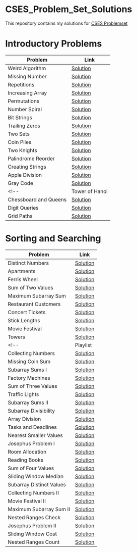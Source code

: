 # CSES_Problem_Set_Solutions

This repository contains my solutions for [CSES Problemset](https://cses.fi/problemset/)

# Introductory Problems

| Problem               | Link                                                              |
|-----------------------|-------------------------------------------------------------------|
| Weird Algorithm       | [Solution](./Introductory_Problems/Weird_Algorithm.cpp)           |
| Missing Number        | [Solution](./Introductory_Problems/Missing_Number.cpp)            |
| Repetitions           | [Solution](./Introductory_Problems/Repetitions.cpp)               |
| Increasing Array      | [Solution](./Introductory_Problems/Increasing_Array.cpp)          |
| Permutations          | [Solution](./Introductory_Problems/Permutations.cpp)              |
| Number Spiral         | [Solution](./Introductory_Problems/Number_Spiral.cpp)             |
| Bit Strings           | [Solution](./Introductory_Problems/Bit_Strings.cpp)               |
| Trailing Zeros        | [Solution](./Introductory_Problems/Trailing_Zeros.cpp)            |
| Two Sets              | [Solution](./Introductory_Problems/Two_Sets.cpp)                  |
| Coin Piles            | [Solution](./Introductory_Problems/Coin_Piles.cpp)                |
| Two Knights           | [Solution](./Introductory_Problems/Two_Knights.cpp)               |
| Palindrome Reorder    | [Solution](./Introductory_Problems/Palindrome_Reorder.cpp)        |
| Creating Strings      | [Solution](./Introductory_Problems/Creating_Strings.cpp)          |
| Apple Division        | [Solution](./Introductory_Problems/Apple_Division.cpp)            |
| Gray Code             | [Solution](./Introductory_Problems/Gray_Code.cpp)                 |
<!-- | Tower of Hanoi        | [Solution](./Introductory_Problems/Tower_of_Hanoi.cpp)            |
| Chessboard and Queens | [Solution](./Introductory_Problems/Chessboard_and_Queens.cpp)     |
| Digit Queries         | [Solution](./Introductory_Problems/Digit_Queries.cpp)             |
| Grid Paths            | [Solution](./Introductory_Problems/Grid_Paths.cpp)                | -->


# Sorting and Searching

| Problem                  | Link                                                                   |
|--------------------------|------------------------------------------------------------------------|
| Distinct Numbers         | [Solution](./Sorting_and_Searching/Distinct_Numbers.cpp)               |
| Apartments               | [Solution](./Sorting_and_Searching/Apartments.cpp)                     |
| Ferris Wheel             | [Solution](./Sorting_and_Searching/Ferris_Wheel.cpp)                   |
| Sum of Two Values        | [Solution](./Sorting_and_Searching/Sum_of_Two_Values.cpp)                |
| Maximum Subarray Sum     | [Solution](./Sorting_and_Searching/Maximum_Subarray_Sum.cpp)             |
| Restaurant Customers     | [Solution](./Sorting_and_Searching/Restaurant_Customers.cpp)             |
| Concert Tickets          | [Solution](./Sorting_and_Searching/Concert_Tickets.cpp)                  |
| Stick Lengths            | [Solution](./Sorting_and_Searching/Stick_Lengths.cpp)                    |
| Movie Festival           | [Solution](./Sorting_and_Searching/Movie_Festival.cpp)                   |
| Towers                   | [Solution](./Sorting_and_Searching/Towers.cpp)                         |
<!-- | Playlist                 | [Solution](./Sorting_and_Searching/Playlist.cpp)                       |
| Collecting Numbers       | [Solution](./Sorting_and_Searching/Collecting_Numbers.cpp)               |
| Missing Coin Sum         | [Solution](./Sorting_and_Searching/Missing_Coin_Sum.cpp)                 |
| Subarray Sums I          | [Solution](./Sorting_and_Searching/Subarray_Sums_I.cpp)                  |
| Factory Machines         | [Solution](./Sorting_and_Searching/Factory_Machines.cpp)                 |
| Sum of Three Values      | [Solution](./Sorting_and_Searching/Sum_of_Three_Values.cpp)              |
| Traffic Lights           | [Solution](./Sorting_and_Searching/Traffic_Lights.cpp)                   |
| Subarray Sums II         | [Solution](./Sorting_and_Searching/Subarray_Sums_II.cpp)                 |
| Subarray Divisibility    | [Solution](./Sorting_and_Searching/Subarray_Divisibility.cpp)            |
| Array Division           | [Solution](./Sorting_and_Searching/Array_Division.cpp)                   |
| Tasks and Deadlines      | [Solution](./Sorting_and_Searching/Tasks_and_Deadlines.cpp)              |
| Nearest Smaller Values   | [Solution](./Sorting_and_Searching/Nearest_Smaller_Values.cpp)           |
| Josephus Problem I       | [Solution](./Sorting_and_Searching/Josephus_Problem_I.cpp)               |
| Room Allocation          | [Solution](./Sorting_and_Searching/Room_Allocation.cpp)                  |
| Reading Books            | [Solution](./Sorting_and_Searching/Reading_Books.cpp)                    |
| Sum of Four Values       | [Solution](./Sorting_and_Searching/Sum_of_Four_Values.cpp)               |
| Sliding Window Median    | [Solution](./Sorting_and_Searching/Sliding_Window_Median.cpp)            |
| Subarray Distinct Values | [Solution](./Sorting_and_Searching/Subarray_Distinct_Values.cpp)         |
| Collecting Numbers II    | [Solution](./Sorting_and_Searching/Collecting_Numbers_II.cpp)            |
| Movie Festival II        | [Solution](./Sorting_and_Searching/Movie_Festival_II.cpp)                |
| Maximum Subarray Sum II  | [Solution](./Sorting_and_Searching/Maximum_Subarray_Sum_II.cpp)          |
| Nested Ranges Check      | [Solution](./Sorting_and_Searching/Nested_Ranges_Check.cpp)              |
| Josephus Problem II      | [Solution](./Sorting_and_Searching/Josephus_Problem_II.cpp)              |
| Sliding Window Cost      | [Solution](./Sorting_and_Searching/Sliding_Window_Cost.cpp)              |
| Nested Ranges Count      | [Solution](./Sorting_and_Searching/Nested_Ranges_Count.cpp)              | -->
